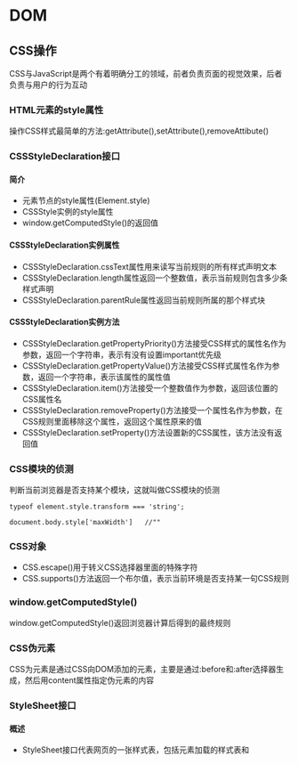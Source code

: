 # DOM  
## CSS操作
CSS与JavaScript是两个有着明确分工的领域，前者负责页面的视觉效果，后者负责与用户的行为互动  
### HTML元素的style属性  
操作CSS样式最简单的方法:getAttribute(),setAttribute(),removeAttibute()  
### CSSStyleDeclaration接口  
#### 简介  
- 元素节点的style属性(Element.style)  
- CSSStyle实例的style属性  
- window.getComputedStyle()的返回值  
#### CSSStyleDeclaration实例属性  
- CSSStyleDeclaration.cssText属性用来读写当前规则的所有样式声明文本  
- CSSStyleDeclaration.length属性返回一个整数值，表示当前规则包含多少条样式声明  
- CSSStyleDeclaration.parentRule属性返回当前规则所属的那个样式块  
#### CSSStyleDeclaration实例方法  
- CSSStyleDeclaration.getPropertyPriority()方法接受CSS样式的属性名作为参数，返回一个字符串，表示有没有设置important优先级  
- CSSStyleDeclaration.getPropertyValue()方法接受CSS样式属性名作为参数，返回一个字符串，表示该属性的属性值  
- CSSStyleDeclaration.item()方法接受一个整数值作为参数，返回该位置的CSS属性名  
- CSSStyleDeclaration.removeProperty()方法接受一个属性名作为参数，在CSS规则里面移除这个属性，返回这个属性原来的值  
- CSSStyleDeclaration.setProperty()方法设置新的CSS属性，该方法没有返回值  
### CSS模块的侦测  
判断当前浏览器是否支持某个模块，这就叫做CSS模块的侦测  
```
typeof element.style.transform === 'string';

document.body.style['maxWidth']   //""
```
### CSS对象  
- CSS.escape()用于转义CSS选择器里面的特殊字符  
- CSS.supports()方法返回一个布尔值，表示当前环境是否支持某一句CSS规则  
### window.getComputedStyle()  
window.getComputedStyle()返回浏览器计算后得到的最终规则  
### CSS伪元素  
CSS为元素是通过CSS向DOM添加的元素，主要是通过:before和:after选择器生成，然后用content属性指定伪元素的内容  
### StyleSheet接口  
#### 概述  
- StyleSheet接口代表网页的一张样式表，包括<link>元素加载的样式表和<style>元素内嵌的样式表  
- document对象的styleSheets属性，可以返回当前页面的所有StyleSheet实例（即所有样式表）。它是一个类似数组的对象  
#### 实例属性  
- StyleSheet.disabled返回一个布尔值，表示改样式表是否处于禁用状态  
- Stylesheet.href返回样式表的网址  
- StyleSheet.media属性返回一个类似数组的对象（MediaList实例），成员是表示适用媒介的字符串  
- StyleSheet.title属性返回样式表的title属性  
- StyleSheet.type属性返回样式表的type属性，通常是text/css  
- StyleSheet.parentStyleSheet属性返回包含了当前样式表的那张样式表  
- StyleSheet.ownerNode属性返回StyleSheet对象所在的 DOM 节点，通常是<link>或<style>  
- CSSStyleSheet.cssRules属性指向一个类似数组的对象（CSSRuleList实例），里面每一个成员就是当前样式表的一条 CSS 规则  
- CSSStyleSheet.ownerRule有些样式表是通过@import规则输入的，它的ownerRule属性会返回一个CSSRule实例，代表那行@import规则  
#### 实例方法  
- CSSStyleSheet.insertRule方法用于在当前样式表的插入一个新的 CSS 规则  
- CSSStyleSheet.deleteRule方法用来在样式表里面移除一条规则，它的参数是该条规则在cssRules对象中的位置  
#### 实例：添加样式表  
- 添加内置样式表，在文档中添加一个<style>节点
```
var style=document.createElement('style');
style.setAttribute('media','screen');
style.innerHTML='body{color:red}';
document.head.appendChild(style);
  
var style=(function(){
  var style=document.createElement('style');
  document.head.appendChild(style);
  return style;})();
style.sheet.insertRule('.foo{color:red}',0);
```
- 添加外部样式表，在文档中添加一个<link>节点，然后将href属性指向外部样式表的URL  
```
var linkElm=document.createElement('link');
linkElm.setAttribute('rel','stylesheet');
linkElm.setAttribute('type','text/css');
linkElm.setAttribute('href','reset-min.css');
document.head.appendChild(linkElm);
```
#### CSSRuleList接口   
通过StyleSheet.cssRules属性，获取CSSRuleList实例，CSSRuleList接口是一个类似数组的对象，表示一组CSS规则，成员都是CSSRule实例  
#### CSSRule接口  
##### 概述  
一条CSS规则包括两个部分：CSS选择器和样式声明  
##### CSSRule实例的属性  
- CSSRule.cssText属性返回当前规则的文本  
- CSSRule.parentStyleSheet返回当前规则所在样式表对象  
- CSSRule.parentRule属性返回包含当前规则的父规则  
- CSSRule.type属性返回一个整数值，表示当前规则的类型  
##### CSSStyleRule接口  
- CSSStyleRule.selectorText属性返回当前规则的选择器  
- CSSStyleRule.style属性返回一个对象（CSSStyleDeclaration 实例），代表当前规则的样式声明，也就是选择器后面的大括号里面的部分  
##### CSSMediaRule接口  
如果一条 CSS 规则是@media代码块，那么它除了 CSSRule 接口，还部署了 CSSMediaRule 接口  
#### window.matchMedia()  
##### 基本用法  
window.matchMedia方法用来将CSS的MediaQuery条件语句转化成一个MediaQueryList实例  
##### MediaQueryList接口的实例属性  
- MediaQueryList.meida属性返回一个字符串，表示对应的MediaQuery条件语句  
- MediaQueryList.matches属性返回一个布尔值，表示当前页面是否符合指定的 MediaQuery 条件语句  
- MediaQueryList.onchange属性用来指定change事件的监听函数  
##### MediaQueryList接口的实例方法  
MediaQueryList 实例有两个方法MediaQueryList.addListener()和MediaQueryList.removeListener()，用来为change事件添加或撤销监听函数  
## Mutation Observer API  
Mutation Abserver API用来监视DOM变动，是异步触发，DOM的变动并不会马上触发，而是要等到当前所有DOM操作结束后才触发  
- 异步触发方式  
- 把DOM变动记录封装成一个数组进行处理  
- 既可以观察DOM的所有类型变动，也可以指定只观察某一类型的变动  
### MutationObservera构造函数  
新建观察器实例，同时指定这个实例的回调函数  
```
var observer=new MutationObserver(callback);  //回调函数接受两个参数：变动数组、观察器实例  
```
### MutationObserver的实例方法  
- observer()用来启动监听，接受两个参数：索要观察的DOM节点、指定所要观察的特定变动  
- disconnect()方法用来停止观察，takeRecords()返回已检测到但尚未由观察者的回调函数处理的所有匹配DOM更改的列表，使变更队列保持为空  
### MUtationRecord对象  
DOM每次发生变化，就会1生成一条变动记录(MutationRecord实例)，该实例包含了与变动相关的所有信息  
### 应用
- 子元素变动  
- 属性的变动  
- 取代DOMContentLoad事件  
```
//使用MutationObserver对象封装一个监听DOM生成的函数  
(function(win){
  'use strict';

  var listeners = [];
  var doc = win.document;
  var MutationObserver = win.MutationObserver || win.WebKitMutationObserver;
  var observer;

  function ready(selector, fn){
    // 储存选择器和回调函数
    listeners.push({
      selector: selector,
      fn: fn
    });
    if(!observer){
      // 监听document变化
      observer = new MutationObserver(check);
      observer.observe(doc.documentElement, {
        childList: true,
        subtree: true
      });
    }
    // 检查该节点是否已经在DOM中
    check();
  }

  function check(){
  // 检查是否匹配已储存的节点
    for(var i = 0; i < listeners.length; i++){
      var listener = listeners[i];
      // 检查指定节点是否有匹配
      var elements = doc.querySelectorAll(listener.selector);
      for(var j = 0; j < elements.length; j++){
        var element = elements[j];
        // 确保回调函数只会对该元素调用一次
        if(!element.ready){
          element.ready = true;
          // 对该节点调用回调函数
          listener.fn.call(element, element);
        }
      }
    }
  }

  // 对外暴露ready
  win.ready = ready;

})(this);

// 使用方法
ready('.foo', function(element){
  // ...
});
```
